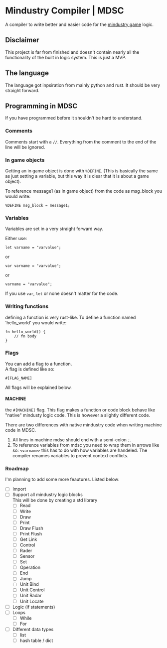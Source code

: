 # Mindustry Compiler | MDSC

A compiler to write better and easier code for the [mindustry game](https://github.com/Anuken/Mindustry) logic.

## Disclaimer

This project is far from finished and doesn't contain nearly all the functionality of the built in logic system. This is just a MVP.

## The language

The language got inpsiration from mainly python and rust. It should be very straight forward.

## Programming in MDSC

If you have programmed before it shouldn't be hard to understand.

### Comments

Comments start with a ``//``. Everything from the comment to the end of the line will be ignored.

### In game objects

Getting an in game object is done with ``%DEFINE``. (This is basically the same as just setting a variable, but this way it is clear that it is about a game object).

To reference message1 (as in game object) from the code as msg_block you would write:

```mdsc
%DEFINE msg_block = message1;
```

### Variables

Variables are set in a very straight forward way.

Either use:

```mdsc
let varname = "varvalue";
```

or

```mdsc
var varname = "varvalue";
```

or

```mdsc
varname = "varvalue";
```

If you use ``var``, ``let`` or none doesn't matter for the code.

### Writing functions

defining a function is very rust-like. To define a function named 'hello_world' you would write:

```mdsc
fn hello_world() {
    // fn body
}
```

### Flags

You can add a flag to a function.  
A flag is defined like so:

```mdsc
#[FLAG_NAME]
```

All flags will be explained below.

#### MACHINE

the ``#[MACHINE]`` flag. This flag makes a function or code block behave like "native" mindusty logic code. This is however a slightly different code.

There are two differences with native mindustry code when writing machine code in MDSC.

1. All lines in machine mdsc should end with a semi-colon ``;``.
2. To reference variables from mdsc you need to wrap them in arrows like so: ``<varname>`` this has to do with how variables are handeled. The compiler renames variables to prevent context conflicts.

### Roadmap

I'm planning to add some more feautures. Listed below:

- [ ] Import
- [ ] Support all mindustry logic blocks  
  This will be done by creating a std library
  - [ ] Read
  - [ ] Write
  - [ ] Draw
  - [ ] Print
  - [ ] Draw Flush
  - [ ] Print Flush
  - [ ] Get Link
  - [ ] Control
  - [ ] Rader
  - [ ] Sensor
  - [ ] Set
  - [ ] Operation
  - [ ] End
  - [ ] Jump
  - [ ] Unit Bind
  - [ ] Unit Control
  - [ ] Unit Radar
  - [ ] Unit Locate
- [ ] Logic (if statements)
- [ ] Loops
  - [ ] While
  - [ ] For
- [ ] Different data types
  - [ ] list
  - [ ] hash table / dict
